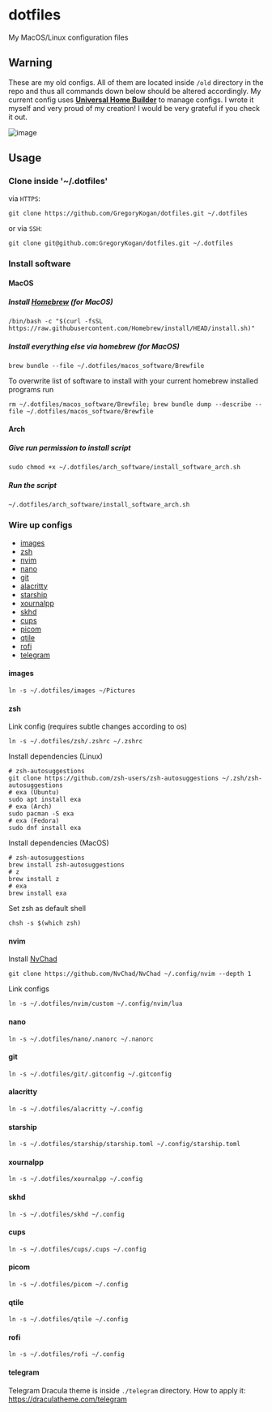 # dotfiles

My MacOS/Linux configuration files

## Warning

These are my old configs. All of them are located inside `/old` directory in the repo and thus all commands down below should be altered accordingly.
My current config uses **[Universal Home Builder](https://github.com/GregoryKogan/universal-home-builder)** to manage configs.
I wrote it myself and very proud of my creation! I would be very grateful if you check it out.

![image](https://github.com/GregoryKogan/dotfiles/assets/60318411/70570850-a6e6-41bc-a77e-76a39c1dce3c)

## Usage

### Clone inside '~/.dotfiles'

via `HTTPS`:

```shell
git clone https://github.com/GregoryKogan/dotfiles.git ~/.dotfiles
```

or via `SSH`:

```shell
git clone git@github.com:GregoryKogan/dotfiles.git ~/.dotfiles
```

### Install software

#### MacOS

##### Install [Homebrew](https://brew.sh/) (for MacOS)

```shell
/bin/bash -c "$(curl -fsSL https://raw.githubusercontent.com/Homebrew/install/HEAD/install.sh)"
```

##### Install everything else via homebrew (for MacOS)

```shell
brew bundle --file ~/.dotfiles/macos_software/Brewfile
```

To overwrite list of software to install with your current homebrew installed programs run

```shell
rm ~/.dotfiles/macos_software/Brewfile; brew bundle dump --describe --file ~/.dotfiles/macos_software/Brewfile
```

#### Arch

##### Give run permission to install script

```shell
sudo chmod +x ~/.dotfiles/arch_software/install_software_arch.sh
```

##### Run the script

```shell
~/.dotfiles/arch_software/install_software_arch.sh
```

### Wire up configs

- [images](#images)
- [zsh](#zsh)
- [nvim](#nvim)
- [nano](#nano)
- [git](#git)
- [alacritty](#alacritty)
- [starship](#starship)
- [xournalpp](#xournalpp)
- [skhd](#skhd)
- [cups](#cups)
- [picom](#picom)
- [qtile](#qtile)
- [rofi](#rofi)
- [telegram](#telegram)

#### images

```shell
ln -s ~/.dotfiles/images ~/Pictures
```

#### zsh

Link config (requires subtle changes according to os)

```shell
ln -s ~/.dotfiles/zsh/.zshrc ~/.zshrc
```

Install dependencies (Linux)

```shell
# zsh-autosuggestions
git clone https://github.com/zsh-users/zsh-autosuggestions ~/.zsh/zsh-autosuggestions
# exa (Ubuntu)
sudo apt install exa
# exa (Arch)
sudo pacman -S exa
# exa (Fedora)
sudo dnf install exa
```

Install dependencies (MacOS)

```shell
# zsh-autosuggestions
brew install zsh-autosuggestions
# z
brew install z
# exa
brew install exa
```

Set zsh as default shell

```shell
chsh -s $(which zsh)
```

#### nvim

Install [NvChad](https://nvchad.com/)

```shell
git clone https://github.com/NvChad/NvChad ~/.config/nvim --depth 1
```

Link configs

```shell
ln -s ~/.dotfiles/nvim/custom ~/.config/nvim/lua
```

#### nano

```shell
ln -s ~/.dotfiles/nano/.nanorc ~/.nanorc
```

#### git

```shell
ln -s ~/.dotfiles/git/.gitconfig ~/.gitconfig
```

#### alacritty

```shell
ln -s ~/.dotfiles/alacritty ~/.config
```

#### starship

```shell
ln -s ~/.dotfiles/starship/starship.toml ~/.config/starship.toml
```

#### xournalpp

```shell
ln -s ~/.dotfiles/xournalpp ~/.config
```

#### skhd

```shell
ln -s ~/.dotfiles/skhd ~/.config
```

#### cups

```shell
ln -s ~/.dotfiles/cups/.cups ~/.config
```

#### picom

```shell
ln -s ~/.dotfiles/picom ~/.config
```

#### qtile

```shell
ln -s ~/.dotfiles/qtile ~/.config
```

#### rofi

```shell
ln -s ~/.dotfiles/rofi ~/.config
```

#### telegram

Telegram Dracula theme is inside `./telegram` directory. How to apply it: https://draculatheme.com/telegram
